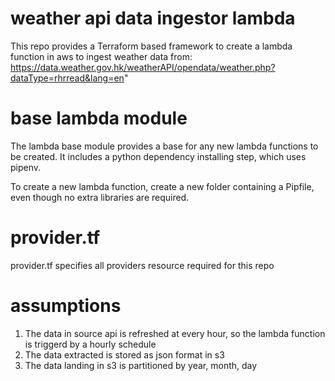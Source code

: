 # weather api data ingestor lambda
This repo provides a Terraform based framework to create a lambda function in aws to ingest weather data from: https://data.weather.gov.hk/weatherAPI/opendata/weather.php?dataType=rhrread&lang=en"

# base lambda module
The lambda base module provides a base for any new lambda functions to be created. It includes a python dependency installing step, which uses pipenv. 

To create a new lambda function, create a new folder containing a Pipfile, even though no extra libraries are required.

# provider.tf 
provider.tf specifies all providers resource required for this repo

# assumptions
1. The data in source api is refreshed at every hour, so the lambda function is triggerd by a hourly schedule
2. The data extracted is stored as json format in s3
3. The data landing in s3 is partitioned by year, month, day